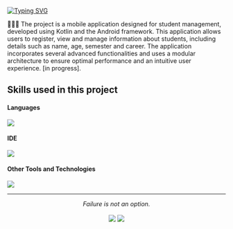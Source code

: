 <a href="https://git.io/typing-svg"><img src="https://readme-typing-svg.demolab.com?font=Fira+Code&pause=1000&color=F7F7F7&random=false&width=435&lines=Welcome+to+my+project;Ruanet+Alejandro+Ozuna+Diaz;Information+Technology+Engineering;Kotlin" alt="Typing SVG" /></a>

👨🏻‍💻 The project is a mobile application designed for student management, developed using Kotlin and the Android framework. This application allows users to register, view and manage information about students, including details such as name, age, semester and career. The application incorporates several advanced functionalities and uses a modular architecture to ensure optimal performance and an intuitive user experience. [in progress].

## Skills used in this project

<h4> Languages </h4>
<span> 
  <img src="https://img.shields.io/badge/Kotlin-3B2676?style=for-the-badge&logo=kotlin&logoColor=white">
</span>

<h4> IDE </h4>
<span>
<img src="https://img.shields.io/badge/Android_Studio-3DDC84?style=for-the-badge&logo=android-studio&logoColor=white">

<h4> Other Tools and Technologies </h4>
<span>
  <img src="https://img.shields.io/badge/Git-F05032?style=for-the-badge&logo=git&logoColor=white">
</span>

<hr>
<p align="center">
   <i>Failure is not an option.</i>
   <br>
<br>	
<a target="_blank" href="https://www.linkedin.com/in/ruanetozuna"><img src="https://img.shields.io/badge/-LinkedIn-0077B5?style=for-the-badge&logo=Linkedin&logoColor=white"></img></a>
<a target="_blank" href="mailto:ruanetozunadiaz@gmail.com"><img src="https://img.shields.io/badge/-Gmail-D14836?style=for-the-badge&logo=Gmail&logoColor=white"></img></a>
<br>
</p>
